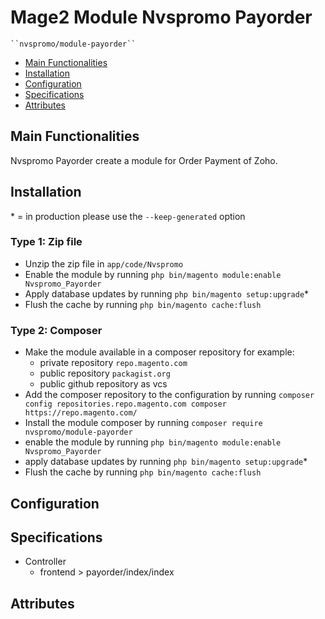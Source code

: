 # Mage2 Module Nvspromo Payorder

    ``nvspromo/module-payorder``

 - [Main Functionalities](#markdown-header-main-functionalities)
 - [Installation](#markdown-header-installation)
 - [Configuration](#markdown-header-configuration)
 - [Specifications](#markdown-header-specifications)
 - [Attributes](#markdown-header-attributes)


## Main Functionalities
Nvspromo Payorder create a module for Order Payment of Zoho.

## Installation
\* = in production please use the `--keep-generated` option

### Type 1: Zip file

 - Unzip the zip file in `app/code/Nvspromo`
 - Enable the module by running `php bin/magento module:enable Nvspromo_Payorder`
 - Apply database updates by running `php bin/magento setup:upgrade`\*
 - Flush the cache by running `php bin/magento cache:flush`

### Type 2: Composer

 - Make the module available in a composer repository for example:
    - private repository `repo.magento.com`
    - public repository `packagist.org`
    - public github repository as vcs
 - Add the composer repository to the configuration by running `composer config repositories.repo.magento.com composer https://repo.magento.com/`
 - Install the module composer by running `composer require nvspromo/module-payorder`
 - enable the module by running `php bin/magento module:enable Nvspromo_Payorder`
 - apply database updates by running `php bin/magento setup:upgrade`\*
 - Flush the cache by running `php bin/magento cache:flush`


## Configuration




## Specifications

 - Controller
	- frontend > payorder/index/index


## Attributes



